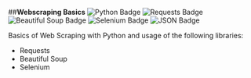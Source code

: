 ##**Webscraping Basics**
<img src="https://img.shields.io/badge/Python-3776AB?style=for-the-badge&logo=python&logoColor=white" alt="Python Badge"/>
<img src="https://img.shields.io/badge/Requests-20232A?style=for-the-badge&logo=python&logoColor=white" alt="Requests Badge"/>
<img src="https://img.shields.io/badge/BeautifulSoup-4B0082?style=for-the-badge&logo=python&logoColor=white" alt="Beautiful Soup Badge"/>
<img src="https://img.shields.io/badge/Selenium-43B02A?style=for-the-badge&logo=selenium&logoColor=white" alt="Selenium Badge"/>
<img src="https://img.shields.io/badge/JSON-000000?style=for-the-badge&logo=json&logoColor=white" alt="JSON Badge"/>
<br>

Basics of Web Scraping with Python and usage of the following libraries:
- Requests
- Beautiful Soup
- Selenium